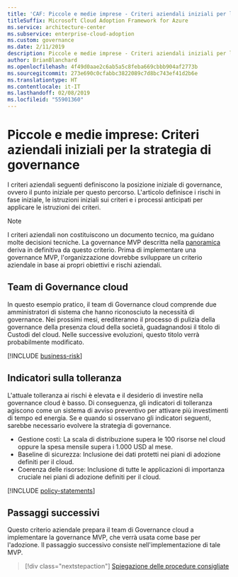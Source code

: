 ```yaml
---
title: 'CAF: Piccole e medie imprese - Criteri aziendali iniziali per la strategia di governance'
titleSuffix: Microsoft Cloud Adoption Framework for Azure
ms.service: architecture-center
ms.subservice: enterprise-cloud-adoption
ms.custom: governance
ms.date: 2/11/2019
description: Piccole e medie imprese - Criteri aziendali iniziali per la strategia di governance
author: BrianBlanchard
ms.openlocfilehash: 4f49d0aae2c6ab5a5c8feba669cbbb904af2773b
ms.sourcegitcommit: 273e690c0cfabbc3822089c7d8bc743ef41d2b6e
ms.translationtype: HT
ms.contentlocale: it-IT
ms.lasthandoff: 02/08/2019
ms.locfileid: "55901360"
---
```

# <a name="small-to-medium-enterprise-initial-corporate-policy-behind-the-governance-strategy"></a>Piccole e medie imprese: Criteri aziendali iniziali per la strategia di governance

I criteri aziendali seguenti definiscono la posizione iniziale di governance, ovvero il punto iniziale per questo percorso. L'articolo definisce i rischi in fase iniziale, le istruzioni iniziali sui criteri e i processi anticipati per applicare le istruzioni dei criteri.

> [!NOTE]
>I criteri aziendali non costituiscono un documento tecnico, ma guidano molte decisioni tecniche. La governance MVP descritta nella [panoramica](./overview.md) deriva in definitiva da questo criterio. Prima di implementare una governance MVP, l'organizzazione dovrebbe sviluppare un criterio aziendale in base ai propri obiettivi e rischi aziendali.

## <a name="cloud-governance-team"></a>Team di Governance cloud

In questo esempio pratico, il team di Governance cloud comprende due amministratori di sistema che hanno riconosciuto la necessità di governance. Nei prossimi mesi, erediteranno il processo di pulizia della governance della presenza cloud della società, guadagnandosi il titolo di Custodi del cloud. Nelle successive evoluzioni, questo titolo verrà probabilmente modificato.

[!INCLUDE [business-risk](../../../../../includes/cloud-adoption/governance/business-risks.md)]

## <a name="tolerance-indicators"></a>Indicatori sulla tolleranza

L'attuale tolleranza ai rischi è elevata e il desiderio di investire nella governance cloud è basso. Di conseguenza, gli indicatori di tolleranza agiscono come un sistema di avviso preventivo per attivare più investimenti di tempo ed energia. Se e quando si osservano gli indicatori seguenti, sarebbe necessario evolvere la strategia di governance.

- Gestione costi: La scala di distribuzione supera le 100 risorse nel cloud oppure la spesa mensile supera i 1.000 USD al mese.
- Baseline di sicurezza: Inclusione dei dati protetti nei piani di adozione definiti per il cloud.
- Coerenza delle risorse: Inclusione di tutte le applicazioni di importanza cruciale nei piani di adozione definiti per il cloud.

[!INCLUDE [policy-statements](../../../../../includes/cloud-adoption/governance/policy-statements.md)]

## <a name="next-steps"></a>Passaggi successivi

Questo criterio aziendale prepara il team di Governance cloud a implementare la governance MVP, che verrà usata come base per l'adozione. Il passaggio successivo consiste nell'implementazione di tale MVP.

> [!div class="nextstepaction"]
> [Spiegazione delle procedure consigliate](./best-practice-explained.md)